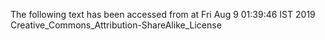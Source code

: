 The following text has been accessed from at Fri Aug 9 01:39:46 IST 2019
Creative_Commons_Attribution-ShareAlike_License
